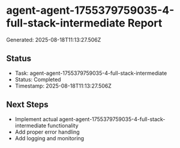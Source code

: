 # agent-agent-1755379759035-4-full-stack-intermediate Report

Generated: 2025-08-18T11:13:27.506Z

## Status
- Task: agent-agent-1755379759035-4-full-stack-intermediate
- Status: Completed
- Timestamp: 2025-08-18T11:13:27.506Z

## Next Steps
- Implement actual agent-agent-1755379759035-4-full-stack-intermediate functionality
- Add proper error handling
- Add logging and monitoring
